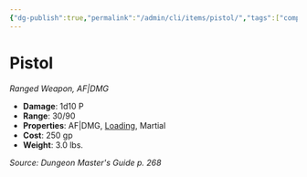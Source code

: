 ```yaml
---
{"dg-publish":true,"permalink":"/admin/cli/items/pistol/","tags":["compendium/src/5e/dmg","item/property/af-dmg","item/property/loading","item/property/martial","item/weapon/martial/ranged"],"updated":"2025-01-11T15:32:18.818+00:00"}
---
```


# Pistol
*Ranged Weapon, AF|DMG*  

- **Damage**: 1d10 P
- **Range**: 30/90
- **Properties**: AF|DMG, [Loading](/3-Mechanics/CLI/rules/item-properties.md#Loading), Martial
- **Cost**: 250 gp
- **Weight**: 3.0 lbs.

*Source: Dungeon Master's Guide p. 268*